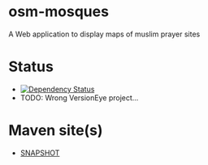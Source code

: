 osm-mosques
===========

A Web application to display maps of muslim prayer sites

Status
======
* [![Dependency Status](https://www.versioneye.com/user/projects/53aae466d043f92bf900007f/badge.png)](https://www.versioneye.com/user/projects/53aae466d043f92bf900007f)
* TODO: Wrong VersionEye project...


Maven site(s)
=============
* [SNAPSHOT](http://hakan42.github.io/osm-mosques/site/0.0.1-SNAPSHOT/)
